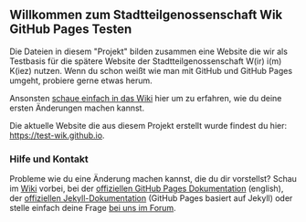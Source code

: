 ## Willkommen zum Stadtteilgenossenschaft Wik GitHub Pages Testen

Die Dateien in diesem "Projekt" bilden zusammen eine Website die wir als Testbasis für die spätere Website der Stadtteilgenossenschaft W(ir) i(m) K(iez) nutzen. Wenn du schon weißt wie man mit GitHub und GitHub Pages umgeht, probiere gerne etwas herum. 

Ansonsten [schaue einfach in das Wiki](wiki) hier um zu erfahren, wie du deine ersten Änderungen machen kannst. 

Die aktuelle Website die aus diesem Projekt erstellt wurde findest du hier: https://test-wik.github.io.

### Hilfe und Kontakt

Probleme wie du eine Änderung machen kannst, die du dir vorstellst? Schau im [Wiki](wiki) vorbei, bei der [offiziellen GitHub Pages Dokumentation](https://help.github.com/categories/github-pages-basics/) (english), der [offiziellen Jekyll-Dokumentation](https://jekyllrb.com/docs/step-by-step/04-layouts/) (GitHub Pages basiert auf Jekyll) oder stelle einfach deine Frage [bei uns im Forum](https://forum.stadtteilgenossenschaft-wik.de/c/kommunikation-organisation/website).
